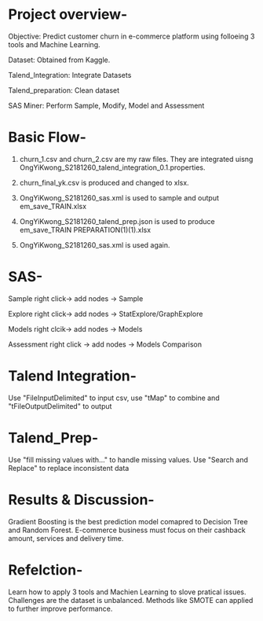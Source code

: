 # Project overview-
Objective: Predict customer churn in e-commerce platform using folloeing 3 tools and Machine Learning.

Dataset: Obtained from Kaggle.

Talend_Integration: Integrate Datasets

Talend_preparation: Clean dataset

SAS Miner: Perform Sample, Modify, Model and Assessment

# Basic Flow-
1) churn_1.csv and churn_2.csv are my raw files. They are integrated uisng OngYiKwong_S2181260_talend_integration_0.1.properties.

2) churn_final_yk.csv is produced and changed to xlsx.

3) OngYiKwong_S2181260_sas.xml is used to sample and output em_save_TRAIN.xlsx

4) OngYiKwong_S2181260_talend_prep.json is used to produce em_save_TRAIN PREPARATION(1)(1).xlsx

5) OngYiKwong_S2181260_sas.xml is used again.

# SAS-
Sample right click-> add nodes -> Sample

Explore right click-> add nodes -> StatExplore/GraphExplore

Models right clcik-> add nodes -> Models

Assessment right click -> add nodes -> Models Comparison

# Talend Integration-
Use "FileInputDelimited" to input csv, use "tMap" to combine and "tFileOutputDelimited" to output

# Talend_Prep-
Use "fill missing values with..." to handle missing values. Use "Search and Replace" to replace inconsistent data

# Results & Discussion-
Gradient Boosting is the best prediction model comapred to Decision Tree and Random Forest. E-commerce business must focus on their cashback amount, services and delivery time.

# Refelction-
Learn how to apply 3 tools and Machien Learning to slove pratical issues. Challenges are the dataset is unbalanced. Methods like SMOTE can applied to further improve performance.
